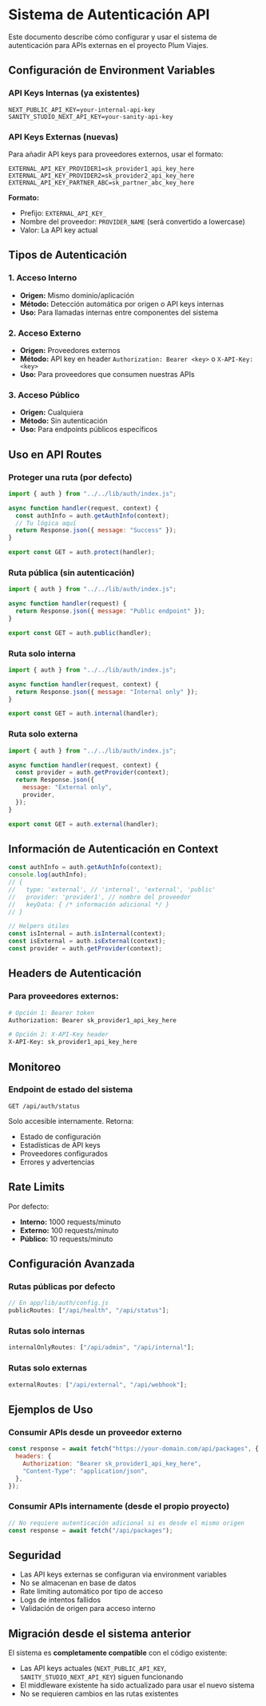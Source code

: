 # Sistema de Autenticación API

Este documento describe cómo configurar y usar el sistema de autenticación para APIs externas en el proyecto Plum Viajes.

## Configuración de Environment Variables

### API Keys Internas (ya existentes)

```env
NEXT_PUBLIC_API_KEY=your-internal-api-key
SANITY_STUDIO_NEXT_API_KEY=your-sanity-api-key
```

### API Keys Externas (nuevas)

Para añadir API keys para proveedores externos, usar el formato:

```env
EXTERNAL_API_KEY_PROVIDER1=sk_provider1_api_key_here
EXTERNAL_API_KEY_PROVIDER2=sk_provider2_api_key_here
EXTERNAL_API_KEY_PARTNER_ABC=sk_partner_abc_key_here
```

**Formato:**

- Prefijo: `EXTERNAL_API_KEY_`
- Nombre del proveedor: `PROVIDER_NAME` (será convertido a lowercase)
- Valor: La API key actual

## Tipos de Autenticación

### 1. Acceso Interno

- **Origen:** Mismo dominio/aplicación
- **Método:** Detección automática por origen o API keys internas
- **Uso:** Para llamadas internas entre componentes del sistema

### 2. Acceso Externo

- **Origen:** Proveedores externos
- **Método:** API key en header `Authorization: Bearer <key>` o `X-API-Key: <key>`
- **Uso:** Para proveedores que consumen nuestras APIs

### 3. Acceso Público

- **Origen:** Cualquiera
- **Método:** Sin autenticación
- **Uso:** Para endpoints públicos específicos

## Uso en API Routes

### Proteger una ruta (por defecto)

```javascript
import { auth } from "../../lib/auth/index.js";

async function handler(request, context) {
  const authInfo = auth.getAuthInfo(context);
  // Tu lógica aquí
  return Response.json({ message: "Success" });
}

export const GET = auth.protect(handler);
```

### Ruta pública (sin autenticación)

```javascript
import { auth } from "../../lib/auth/index.js";

async function handler(request) {
  return Response.json({ message: "Public endpoint" });
}

export const GET = auth.public(handler);
```

### Ruta solo interna

```javascript
import { auth } from "../../lib/auth/index.js";

async function handler(request, context) {
  return Response.json({ message: "Internal only" });
}

export const GET = auth.internal(handler);
```

### Ruta solo externa

```javascript
import { auth } from "../../lib/auth/index.js";

async function handler(request, context) {
  const provider = auth.getProvider(context);
  return Response.json({
    message: "External only",
    provider,
  });
}

export const GET = auth.external(handler);
```

## Información de Autenticación en Context

```javascript
const authInfo = auth.getAuthInfo(context);
console.log(authInfo);
// {
//   type: 'external', // 'internal', 'external', 'public'
//   provider: 'provider1', // nombre del proveedor
//   keyData: { /* información adicional */ }
// }

// Helpers útiles
const isInternal = auth.isInternal(context);
const isExternal = auth.isExternal(context);
const provider = auth.getProvider(context);
```

## Headers de Autenticación

### Para proveedores externos:

```bash
# Opción 1: Bearer token
Authorization: Bearer sk_provider1_api_key_here

# Opción 2: X-API-Key header
X-API-Key: sk_provider1_api_key_here
```

## Monitoreo

### Endpoint de estado del sistema

```
GET /api/auth/status
```

Solo accesible internamente. Retorna:

- Estado de configuración
- Estadísticas de API keys
- Proveedores configurados
- Errores y advertencias

## Rate Limits

Por defecto:

- **Interno:** 1000 requests/minuto
- **Externo:** 100 requests/minuto
- **Público:** 10 requests/minuto

## Configuración Avanzada

### Rutas públicas por defecto

```javascript
// En app/lib/auth/config.js
publicRoutes: ["/api/health", "/api/status"];
```

### Rutas solo internas

```javascript
internalOnlyRoutes: ["/api/admin", "/api/internal"];
```

### Rutas solo externas

```javascript
externalRoutes: ["/api/external", "/api/webhook"];
```

## Ejemplos de Uso

### Consumir APIs desde un proveedor externo

```javascript
const response = await fetch("https://your-domain.com/api/packages", {
  headers: {
    Authorization: "Bearer sk_provider1_api_key_here",
    "Content-Type": "application/json",
  },
});
```

### Consumir APIs internamente (desde el propio proyecto)

```javascript
// No requiere autenticación adicional si es desde el mismo origen
const response = await fetch("/api/packages");
```

## Seguridad

- Las API keys externas se configuran via environment variables
- No se almacenan en base de datos
- Rate limiting automático por tipo de acceso
- Logs de intentos fallidos
- Validación de origen para acceso interno

## Migración desde el sistema anterior

El sistema es **completamente compatible** con el código existente:

- Las API keys actuales (`NEXT_PUBLIC_API_KEY`, `SANITY_STUDIO_NEXT_API_KEY`) siguen funcionando
- El middleware existente ha sido actualizado para usar el nuevo sistema
- No se requieren cambios en las rutas existentes
